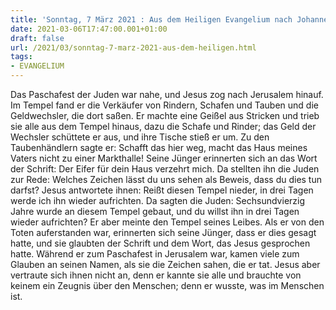 ```yaml
---
title: 'Sonntag, 7 März 2021 : Aus dem Heiligen Evangelium nach Johannes - Joh 2,13-25.'
date: 2021-03-06T17:47:00.001+01:00
draft: false
url: /2021/03/sonntag-7-marz-2021-aus-dem-heiligen.html
tags: 
- EVANGELIUM
---
```


Das Paschafest der Juden war nahe, und Jesus zog nach Jerusalem hinauf. Im Tempel fand er die Verkäufer von Rindern, Schafen und Tauben und die Geldwechsler, die dort saßen. Er machte eine Geißel aus Stricken und trieb sie alle aus dem Tempel hinaus, dazu die Schafe und Rinder; das Geld der Wechsler schüttete er aus, und ihre Tische stieß er um. Zu den Taubenhändlern sagte er: Schafft das hier weg, macht das Haus meines Vaters nicht zu einer Markthalle! Seine Jünger erinnerten sich an das Wort der Schrift: Der Eifer für dein Haus verzehrt mich. Da stellten ihn die Juden zur Rede: Welches Zeichen lässt du uns sehen als Beweis, dass du dies tun darfst? Jesus antwortete ihnen: Reißt diesen Tempel nieder, in drei Tagen werde ich ihn wieder aufrichten. Da sagten die Juden: Sechsundvierzig Jahre wurde an diesem Tempel gebaut, und du willst ihn in drei Tagen wieder aufrichten? Er aber meinte den Tempel seines Leibes. Als er von den Toten auferstanden war, erinnerten sich seine Jünger, dass er dies gesagt hatte, und sie glaubten der Schrift und dem Wort, das Jesus gesprochen hatte. Während er zum Paschafest in Jerusalem war, kamen viele zum Glauben an seinen Namen, als sie die Zeichen sahen, die er tat. Jesus aber vertraute sich ihnen nicht an, denn er kannte sie alle und brauchte von keinem ein Zeugnis über den Menschen; denn er wusste, was im Menschen ist.